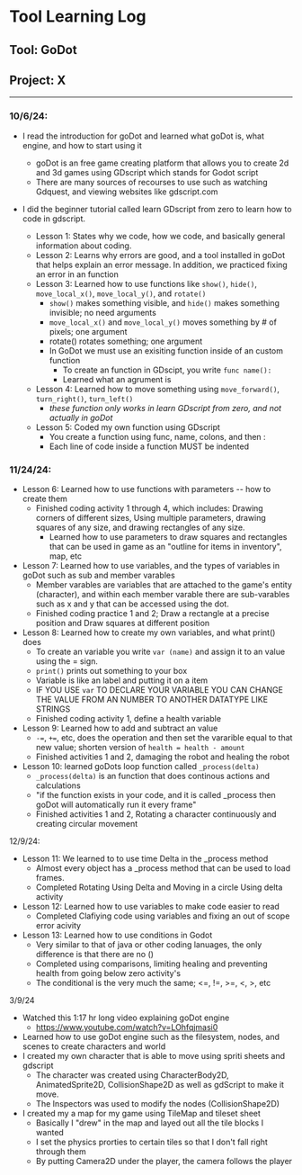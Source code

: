 # Tool Learning Log

## Tool: **GoDot**

## Project: **X**

---

### 10/6/24:
* I read the introduction for goDot and learned what goDot is, what engine, and how to start using it
  * goDot is an free game creating platform that allows you to create 2d and 3d games using GDscript which stands for Godot script
  * There are many sources of recourses to use such as watching Gdquest, and viewing websites like gdscript.com

* I did the beginner tutorial called learn GDscript from zero to learn how to code in gdscript.
  * Lesson 1: States why we code, how we code, and basically general information about coding.
  * Lesson 2: Learns why errors are good, and a tool installed in goDot that helps explain an error message. In addition, we practiced fixing an error in an function
  * Lesson 3: Learned how to use functions like `show()`, `hide()`, `move_local_x()`, `move_local_y()`, and `rotate()`
    * `show()` makes something visible, and `hide()` makes something invisible; no need arguments
    * `move_local_x()` and `move_local_y()` moves something by # of pixels; one argument
    * rotate() rotates something; one argument
    * In GoDot we must use an exisiting function inside of an custom function
      * To create an function in GDscipt, you write `func name():`
      * Learned what an agrument is 
  * Lesson 4: Learned how to move something using `move_forward()`, `turn_right()`, `turn_left()`
    * *these function only works in learn GDscript from zero, and not actually in goDot*
  * Lesson 5: Coded my own function using GDscript
    * You create a function using func, name, colons, and then :
    * Each line of code inside a function MUST be indented



### 11/24/24:

* Lesson 6: Learned how to use functions with parameters -- how to create them
  * Finished coding activity 1 through 4, which includes: Drawing corners of different sizes, Using multiple parameters, drawing squares of any size, and drawing rectangles of any size.
     * Learned how to use parameters to draw squares and rectangles that can be used in game as an "outline for items in inventory", map, etc
* Lesson 7: Learned how to use variables, and the types of variables in goDot such as sub and member varables
  * Member varables are variables that are attached to the game's entity (character), and within each member varable there are sub-varables such as x and y that can be accessed using the dot.
  * Finished coding practice 1 and 2; Draw a rectangle at a precise position and Draw squares at different position
* Lesson 8: Learned how to create my own variables, and what print() does
  * To create an variable you write `var (name)` and assign it to an value using the = sign.
  * `print()` prints out something to your box
  * Variable is like an label and putting it on a item
  * IF YOU USE `var` TO DECLARE YOUR VARIABLE YOU CAN CHANGE THE VALUE FROM AN NUMBER TO ANOTHER DATATYPE LIKE STRINGS
  * Finished coding activity 1, define a health variable
* Lesson 9: Learned how to add and subtract an value
  * `-=`, `+=`, etc, does the operation and then set the vararible equal to that new value; shorten version of `health = health - amount`
  * Finished activities 1 and 2, damaging the robot and healing the robot
* Lesson 10: learned goDots loop function called `_process(delta)`
  * `_process(delta)` is an function that does continous actions and calculations
  * "if the function exists in your code, and it is called _process then goDot will automatically run it every frame"
  * Finished activities 1 and 2, Rotating a character continuously and creating circular movement

12/9/24:
 * Lesson 11: We learned to to use time Delta in the _process method
   * Almost every object has a _process method that can be used to load frames.
   * Completed Rotating Using Delta and Moving in a circle Using delta activity
 * Lesson 12: Learned how to use variables to make code easier to read
   * Completed Clafiying code using variables and fixing an out of scope error acivity
 * Lesson 13: Learned how to use conditions in Godot
   * Very similar to that of java or other coding lanuages, the only difference is that there are no ()
   * Completed using comparisons, limiting healing and preventing health from going below zero activity's
   * The conditional is the very much the same; <=, !=, >=, <, >, etc

3/9/24

* Watched this 1:17 hr long video explaining goDot engine
  * https://www.youtube.com/watch?v=LOhfqjmasi0 
* Learned how to use goDot engine such as the filesystem, nodes, and scenes to create characters and world
 * I created my own character that is able to move using spriti sheets and gdscript
   * The character was created using CharacterBody2D, AnimatedSprite2D, CollisionShape2D as well as gdScript to make it move. 
   * The Inspectors was used to modify the nodes (CollisionShape2D)
* I created my a map for my game using TileMap and tileset sheet
  * Basically I "drew" in the map and layed out all the tile blocks I wanted
  * I set the physics prorties to certain tiles so that I don't fall right through them
  * By putting Camera2D under the player, the camera follows the player




<!-- 
* Links you used today (websites, videos, etc)
* Things you tried, progress you made, etc
* Challenges, a-ha moments, etc
* Questions you still have
* What you're going to try next
-->



